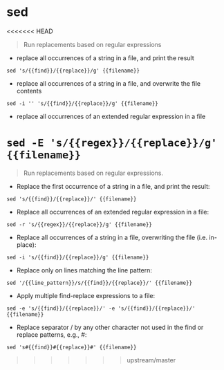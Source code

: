 # sed

<<<<<<< HEAD
> Run replacements based on regular expressions

- replace all occurrences of a string in a file, and print the result

`sed 's/{{find}}/{{replace}}/g' {{filename}}`

- replace all occurrences of a string in a file, and overwrite the file
  contents

`sed -i '' 's/{{find}}/{{replace}}/g' {{filename}}`

- replace all occurrences of an extended regular expression in a file

`sed -E 's/{{regex}}/{{replace}}/g' {{filename}}`
=======
> Run replacements based on regular expressions.

- Replace the first occurrence of a string in a file, and print the result:

`sed 's/{{find}}/{{replace}}/' {{filename}}`

- Replace all occurrences of an extended regular expression in a file:

`sed -r 's/{{regex}}/{{replace}}/g' {{filename}}`

- Replace all occurrences of a string in a file, overwriting the file (i.e. in-place):

`sed -i 's/{{find}}/{{replace}}/g' {{filename}}`

- Replace only on lines matching the line pattern:

`sed '/{{line_pattern}}/s/{{find}}/{{replace}}/' {{filename}}`

- Apply multiple find-replace expressions to a file:

`sed -e 's/{{find}}/{{replace}}/' -e 's/{{find}}/{{replace}}/' {{filename}}`

- Replace separator / by any other character not used in the find or replace patterns, e.g., #:

`sed 's#{{find}}#{{replace}}#' {{filename}}`
>>>>>>> upstream/master
